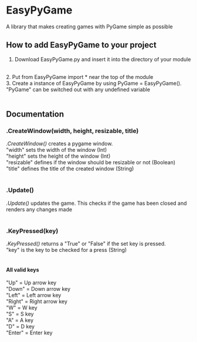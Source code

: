 # EasyPyGame
A library that makes creating games with PyGame simple as possible

## How to add EasyPyGame to your project
1. Download EasyPyGame.py and insert it into the directory of your module
<br/>
2. Put from EasyPyGame import * near the top of the module
<br/>
3. Create a instance of EasyPyGame by using PyGame = EasyPyGame(). "PyGame" can be switched out with any undefined variable
<br/>
<br/>

## Documentation
### .CreateWindow(width, height, resizable, title)
_.CreateWindow()_ creates a pygame window.
<br/>
"width" sets the width of the window (Int)
<br/>
"height" sets the height of the window (Int)
<br/>
"resizable" defines if the window should be resizable or not (Boolean)
<br/>
"title" defines the title of the created window (String)
<br/>
<br/>

### .Update()
_.Update()_ updates the game. This checks if the game has been closed and renders any changes made
<br/>
<br/>

### .KeyPressed(key)
_.KeyPressed()_ returns a "True" or "False" if the set key is pressed.
<br/>
"key" is the key to be checked for a press (String)
<br/>
<br/>

#### All valid keys
"Up" = Up arrow key
<br/>
"Down" = Down arrow key
<br/>
"Left" = Left arrow key
<br/>
"Right" = Right arrow key
<br/>
"W" = W key
<br/>
"S" = S key
<br/>
"A" = A key
<br/>
"D" = D key
<br/>
"Enter" = Enter key
